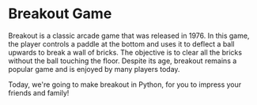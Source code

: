 # Breakout Game

Breakout is a classic arcade game that was released in 1976. In this game, the player controls a paddle at the bottom and uses it to deflect a ball upwards to break a wall of bricks. The objective is to clear all the bricks without the ball touching the floor. Despite its age, breakout remains a popular game and is enjoyed by many players today. 

Today, we're going to make breakout in Python, for you to impress your friends and family!
